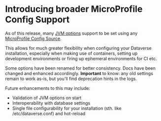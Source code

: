 # Introducing broader MicroProfile Config Support

As of this release, many [JVM options](https://guides.dataverse.org/en/latest/installation/config.html#jvm-options)
support to be set using any [MicroProfile Config Source](https://docs.payara.fish/community/docs/Technical%20Documentation/MicroProfile/Config/Overview.html#config-sources).

This allows for much greater flexibility when configuring your Dataverse installation, especially when making use
of containers, setting up development environments or firing up ephemeral environments for CI etc.

Some options have been renamed for better consistency. Docs have been changed and enhanced accordingly.
**Important** to know: any old settings remain to work as-is, but you'll find deprecation hints in the logs.

Future enhancements to this may include:
- Validation of JVM options on start
- Interoperability with database settings
- Single file configurability for your installation (sth. like /etc/dataverse.conf) and hot-reload
